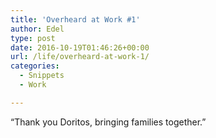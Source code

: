 ```yaml
---
title: 'Overheard at Work #1'
author: Edel
type: post
date: 2016-10-19T01:46:26+00:00
url: /life/overheard-at-work-1/
categories:
  - Snippets
  - Work

---
```

&#8220;Thank you Doritos, bringing families together.&#8221;

<ol class="footnote">
</ol>